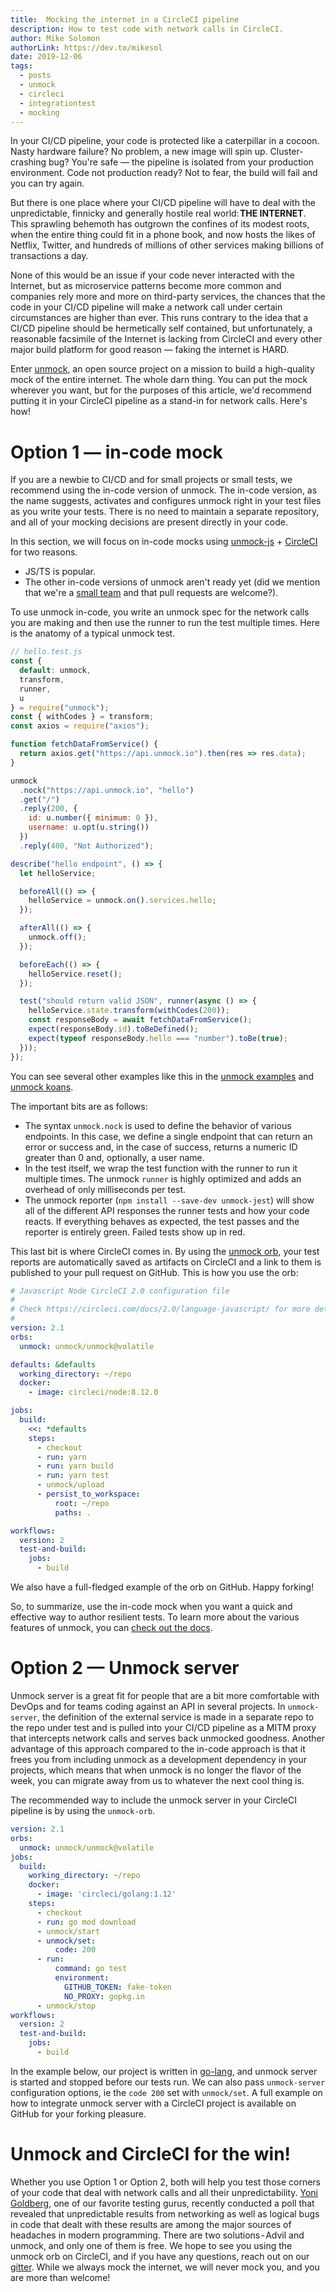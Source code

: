 ```yaml
---
title:  Mocking the internet in a CircleCI pipeline 
description: How to test code with network calls in CircleCI.
author: Mike Solomon
authorLink: https://dev.to/mikesol
date: 2019-12-06
tags:
  - posts
  - unmock
  - circleci
  - integrationtest
  - mocking
---
```


In your CI/CD pipeline, your code is protected like a caterpillar in a cocoon. Nasty hardware failure? No problem, a new image will spin up. Cluster-crashing bug? You're safe — the pipeline is isolated from your production environment. Code not production ready? Not to fear, the build will fail and you can try again.

But there is one place where your CI/CD pipeline will have to deal with the unpredictable, finnicky and generally hostile real world: **THE INTERNET**. This sprawling behemoth has outgrown the confines of its modest roots, when the entire thing could fit in a phone book, and now hosts the likes of Netflix, Twitter, and hundreds of millions of other services making billions of transactions a day.

None of this would be an issue if your code never interacted with the Internet, but as microservice patterns become more common and companies rely more and more on third-party services, the chances that the code in your CI/CD pipeline will make a network call under certain circumstances are higher than ever. This runs contrary to the idea that a CI/CD pipeline should be hermetically self contained, but unfortunately, a reasonable facsimile of the Internet is lacking from CircleCI and every other major build platform for good reason — faking the internet is HARD.

Enter [unmock](https://www.github.com/unmock/unmock-js), an open source project on a mission to build a high-quality mock of the entire internet. The whole darn thing. You can put the mock wherever you want, but for the purposes of this article, we'd recommend putting it in your CircleCI pipeline as a stand-in for network calls. Here's how!

# Option 1 — in-code mock

If you are a newbie to CI/CD and for small projects or small tests, we recommend using the in-code version of unmock. The in-code version, as the name suggests, activates and configures unmock right in your test files as you write your tests. There is no need to maintain a separate repository, and all of your mocking decisions are present directly in your code.

In this section, we will focus on in-code mocks using [unmock-js](https://www.github.com/unmock/unmock-js) + [CircleCI](https://www.circleci.com) for two reasons.

- JS/TS is popular.
- The other in-code versions of unmock aren't ready yet (did we mention that we're a [small team](https://www.github.com/unmock) and that pull requests are welcome?).

To use unmock in-code, you write an unmock spec for the network calls you are making and then use the runner to run the test multiple times. Here is the anatomy of a typical unmock test.

```js
// hello.test.js
const {
  default: unmock,
  transform,
  runner,
  u
} = require("unmock");
const { withCodes } = transform; 
const axios = require("axios");

function fetchDataFromService() {
  return axios.get("https://api.unmock.io").then(res => res.data);
}

unmock
  .nock("https://api.unmock.io", "hello")
  .get("/")
  .reply(200, {
    id: u.number({ minimum: 0 }),
    username: u.opt(u.string())
  })
  .reply(400, "Not Authorized");

describe("hello endpoint", () => {
  let helloService;

  beforeAll(() => {
    helloService = unmock.on().services.hello;
  });

  afterAll(() => {
    unmock.off();
  });

  beforeEach(() => {
    helloService.reset();
  });

  test("should return valid JSON", runner(async () => {
    helloService.state.transform(withCodes(200));
    const responseBody = await fetchDataFromService();
    expect(responseBody.id).toBeDefined();
    expect(typeof responseBody.hello === "number").toBe(true);
  }));
});
```

You can see several other examples like this in the [unmock examples](https://github.com/unmock/unmock-examples) and [unmock koans](https://github.com/unmock/unmock-ts-koans).

The important bits are as follows:

- The syntax `unmock.nock` is used to define the behavior of various endpoints. In this case, we define a single endpoint that can return an error or success and, in the case of success, returns a numeric ID greater than 0 and, optionally, a user name.
- In the test itself, we wrap the test function with the runner to run it multiple times. The unmock `runner` is highly optimized and adds an overhead of only milliseconds per test.
- The unmock reporter (`npm install --save-dev unmock-jest`) will show all of the different API responses the runner tests and how your code reacts. If everything behaves as expected, the test passes and the reporter is entirely green. Failed tests show up in red.

This last bit is where CircleCI comes in. By using the [unmock orb](https://circleci.com/orbs/registry/orb/unmock/unmock), your test reports are automatically saved as artifacts on CircleCI and a link to them is published to your pull request on GitHub. This is how you use the orb:

```yaml
# Javascript Node CircleCI 2.0 configuration file
#
# Check https://circleci.com/docs/2.0/language-javascript/ for more details
#
version: 2.1
orbs:
  unmock: unmock/unmock@volatile

defaults: &defaults
  working_directory: ~/repo
  docker:
    - image: circleci/node:8.12.0

jobs:
  build:
    <<: *defaults
    steps:
      - checkout
      - run: yarn
      - run: yarn build
      - run: yarn test
      - unmock/upload
      - persist_to_workspace:
          root: ~/repo
          paths: .

workflows:
  version: 2
  test-and-build:
    jobs:
      - build
```

We also have a full-fledged example of the orb on GitHub. Happy forking!

So, to summarize, use the in-code mock when you want a quick and effective way to author resilient tests. To learn more about the various features of unmock, you can [check out the docs](https://www.unmock.io/docs/introduction).

# Option 2 — Unmock server

Unmock server is a great fit for people that are a bit more comfortable with DevOps and for teams coding against an API in several projects. In `unmock-server`, the definition of the external service is made in a separate repo to the repo under test and is pulled into your CI/CD pipeline as a MITM proxy that intercepts network calls and serves back unmocked goodness. Another advantage of this approach compared to the in-code approach is that it frees you from including unmock as a development dependency in your projects, which means that when unmock is no longer the flavor of the week, you can migrate away from us to whatever the next cool thing is.

The recommended way to include the unmock server in your CircleCI pipeline is by using the `unmock-orb`.

```yaml
version: 2.1
orbs:
  unmock: unmock/unmock@volatile
jobs:
  build:
    working_directory: ~/repo
    docker:
      - image: 'circleci/golang:1.12'
    steps:
      - checkout
      - run: go mod download
      - unmock/start
      - unmock/set:
          code: 200
      - run:
          command: go test
          environment:
            GITHUB_TOKEN: fake-token
            NO_PROXY: gopkg.in
      - unmock/stop
workflows:
  version: 2
  test-and-build:
    jobs:
      - build
```

In the example below, our project is written in [go-lang](https://github.com/unmock/golang-example), and unmock server is started and stopped before our tests run. We can also pass `unmock-server` configuration options, ie the `code 200` set with `unmock/set`. A full example on how to integrate unmock server with a CircleCI project is available on GitHub for your forking pleasure.

# Unmock and CircleCI for the win!

Whether you use Option 1 or Option 2, both will help you test those corners of your code that deal with network calls and all their unpredictability. [Yoni Goldberg](http://github.com/goldbergyoni), one of our favorite testing gurus, recently conducted a poll that revealed that unpredictable results from networking as well as logical bugs in code that dealt with these results are among the major sources of headaches in modern programming. There are two solutions - Advil and unmock, and only one of them is free. We hope to see you using the unmock orb on CircleCI, and if you have any questions, reach out on our [gitter](https://gitter.im/unmock/community). While we always mock the internet, we will never mock you, and you are more than welcome!